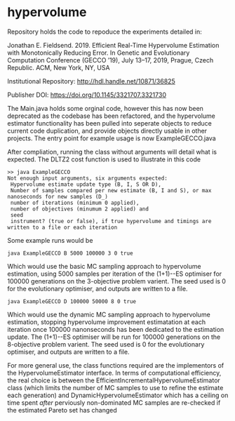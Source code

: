 # hypervolume


Repository holds the code to repoduce the experiments detailed in:


Jonathan E. Fieldsend. 2019. 
Efficient Real-Time Hypervolume Estimation with Monotonically Reducing Error. 
In Genetic and Evolutionary Computation Conference (GECCO ’19), 
July 13–17, 2019, Prague, Czech Republic. ACM, New York, NY, USA

Institutional Repository: http://hdl.handle.net/10871/36825

Publisher DOI: https://doi.org/10.1145/3321707.3321730

The Main.java holds some orginal code, however this has now been deprecated as the 
codebase has been refactored, and the hypervolume estimator functionality has been pulled 
into seperate objects to reduce current code duplication, and provide objects directly 
usable in other projects. The entry point for example usage is now ExampleGECCO.java

After compliation, running the class without arguments will detail what is expected. 
The DLTZ2 cost function is used to illustrate in this code

```
>> java ExampleGECCO 
Not enough input arguments, six arguments expected:
 Hypervolume estimate update type (B, I, S OR D),
 Number of samples compared per new estimate (B, I and S), or max nanoseconds for new samples (D_)
 number of iterations (minimum 0 applied),
 number of objectives (minumum 2 applied) and
 seed
 instrument? (true or false), if true hypervolume and timings are written to a file or each iteration
```

Some example runs would be 

```
java ExampleGECCO B 5000 100000 3 0 true
```

Which would use the basic MC sampling approach to hypervolume estimation, using 5000 samples 
per iteration of the (1+1)--ES optimiser for 100000 generations on the 3-objective problem 
varient. The seed used is 0 for the evolutionary optimiser, and outputs are written to a file.


```
java ExampleGECCO D 100000 50000 8 0 true
```

Which would use the dynamic MC sampling approach to hypervolume estimation, stopping
hypervolume improvement estimatation at each iteration once 100000 nanonseconds has been 
dedicated to the estimation update. The (1+1)--ES optimiser will be run for  100000 
generations on the 8-objective problem varient. The seed used is 0 for the evolutionary
optimiser, and outputs are written to a file.

For more general use, the class functions required are the implementors of the 
HypervolumeEstimator interface. In terms of computational efficiency, the real choice
is between the EfficientIncrementalHypervolumeEstimator class (which limits the number 
of MC samples to use to refine the estimate each generation) and DynamicHypervolumeEstimator
which has a ceiling on time spent _after_ perviously non-dominated MC samples are re-checked
if the estimated Pareto set has changed
